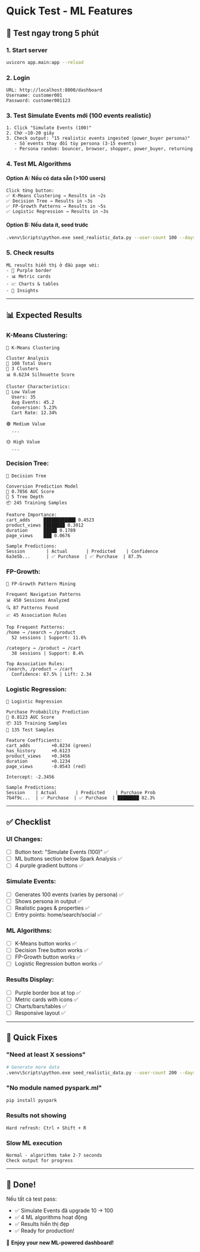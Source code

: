 # Quick Test - ML Features

## 🚀 Test ngay trong 5 phút

### 1. Start server
```bash
uvicorn app.main:app --reload
```

### 2. Login
```
URL: http://localhost:8000/dashboard
Username: customer001
Password: customer001123
```

### 3. Test Simulate Events mới (100 events realistic)
```
1. Click "Simulate Events (100)"
2. Chờ ~10-20 giây
3. Check output: "15 realistic events ingested (power_buyer persona)"
   - Số events thay đổi tùy persona (3-15 events)
   - Persona random: bouncer, browser, shopper, power_buyer, returning
```

### 4. Test ML Algorithms

#### Option A: Nếu có data sẵn (>100 users)
```
Click từng button:
✅ K-Means Clustering → Results in ~2s
✅ Decision Tree → Results in ~3s
✅ FP-Growth Patterns → Results in ~5s
✅ Logistic Regression → Results in ~3s
```

#### Option B: Nếu data ít, seed trước
```bash
.venv\Scripts\python.exe seed_realistic_data.py --user-count 100 --days 3 --sessions-per-user 3 --avg-events 7
```

### 5. Check results
```
ML results hiển thị ở đầu page với:
- 🔵 Purple border
- 📊 Metric cards
- 📈 Charts & tables
- 🎯 Insights
```

---

## 📊 Expected Results

### K-Means Clustering:
```
🤖 K-Means Clustering

Cluster Analysis
👥 100 Total Users
🎯 3 Clusters
📊 0.6234 Silhouette Score

Cluster Characteristics:
🔵 Low Value
  Users: 35
  Avg Events: 45.2
  Conversion: 5.23%
  Cart Rate: 12.34%

🟢 Medium Value
  ...

🟡 High Value
  ...
```

### Decision Tree:
```
🤖 Decision Tree

Conversion Prediction Model
🎯 0.7856 AUC Score
🌳 5 Tree Depth
📦 245 Training Samples

Feature Importance:
cart_adds     ████████████ 0.4523
product_views ████████ 0.3012
duration      █████ 0.1789
page_views    ███ 0.0676

Sample Predictions:
Session        | Actual       | Predicted    | Confidence
6a3e5b...      | ✅ Purchase  | ✅ Purchase  | 87.3%
```

### FP-Growth:
```
🤖 FP-Growth Pattern Mining

Frequent Navigation Patterns
📊 450 Sessions Analyzed
🔍 87 Patterns Found
📈 45 Association Rules

Top Frequent Patterns:
/home → /search → /product
  52 sessions | Support: 11.6%

/category → /product → /cart
  38 sessions | Support: 8.4%

Top Association Rules:
/search, /product ⇒ /cart
  Confidence: 67.5% | Lift: 2.34
```

### Logistic Regression:
```
🤖 Logistic Regression

Purchase Probability Prediction
🎯 0.8123 AUC Score
📦 315 Training Samples
🧪 135 Test Samples

Feature Coefficients:
cart_adds        +0.8234 (green)
has_history      +0.6123
product_views    +0.3456
duration         +0.1234
page_views       -0.0543 (red)

Intercept: -2.3456

Sample Predictions:
Session    | Actual       | Predicted    | Purchase Prob
7b4f9c...  | ✅ Purchase  | ✅ Purchase  | ████████ 82.3%
```

---

## ✅ Checklist

### UI Changes:
- [ ] Button text: "Simulate Events (100)" ✅
- [ ] ML buttons section below Spark Analysis ✅
- [ ] 4 purple gradient buttons ✅

### Simulate Events:
- [ ] Generates 100 events (varies by persona) ✅
- [ ] Shows persona in output ✅
- [ ] Realistic pages & properties ✅
- [ ] Entry points: home/search/social ✅

### ML Algorithms:
- [ ] K-Means button works ✅
- [ ] Decision Tree button works ✅
- [ ] FP-Growth button works ✅
- [ ] Logistic Regression button works ✅

### Results Display:
- [ ] Purple border box at top ✅
- [ ] Metric cards with icons ✅
- [ ] Charts/bars/tables ✅
- [ ] Responsive layout ✅

---

## 🐛 Quick Fixes

### "Need at least X sessions"
```bash
# Generate more data
.venv\Scripts\python.exe seed_realistic_data.py --user-count 200 --days 5 --sessions-per-user 4 --avg-events 8
```

### "No module named pyspark.ml"
```bash
pip install pyspark
```

### Results not showing
```
Hard refresh: Ctrl + Shift + R
```

### Slow ML execution
```
Normal - algorithms take 2-7 seconds
Check output for progress
```

---

## 🎉 Done!

Nếu tất cả test pass:
- ✅ Simulate Events đã upgrade 10 → 100
- ✅ 4 ML algorithms hoạt động
- ✅ Results hiển thị đẹp
- ✅ Ready for production!

🚀 **Enjoy your new ML-powered dashboard!**
